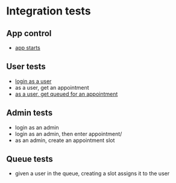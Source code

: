 # Integration tests

## App control
- [app starts](./app-starts.md)

## User tests
- [login as a user](./login.md)
- as a user, get an appointment
- [as a user, get queued for an appointment](./appointment-queue.md)

## Admin tests
- login as an admin
- login as an admin, then enter appointment/
- as an admin, create an appointment slot

## Queue tests
- given a user in the queue, creating a slot assigns it to the user
